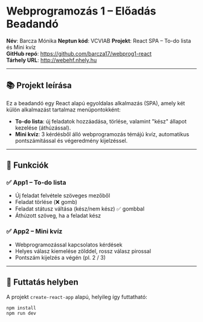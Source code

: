 
# Webprogramozás 1 – Előadás Beadandó

**Név**: Barcza Mónika
**Neptun kód**: VCVIAB 
**Projekt**: React SPA – To-do lista és Mini kvíz  
**GitHub repó**: https://github.com/barcza17/webprog1-react  
**Tárhely URL**: http://webehf.nhely.hu

---

## 📚 Projekt leírása

Ez a beadandó egy React alapú egyoldalas alkalmazás (SPA), amely két külön alkalmazást tartalmaz menüpontokként:

- **To-do lista**: új feladatok hozzáadása, törlése, valamint "kész" állapot kezelése (áthúzással).
- **Mini kvíz**: 3 kérdésből álló webprogramozás témájú kvíz, automatikus pontszámítással és végeredmény kijelzéssel.
---

## 🧠 Funkciók

### ✅ App1 – To-do lista

- Új feladat felvétele szöveges mezőből
- Feladat törlése (❌ gomb)
- Feladat státusz váltása (kész/nem kész) ✅ gombbal
- Áthúzott szöveg, ha a feladat kész

### ✅ App2 – Mini kvíz

- Webprogramozással kapcsolatos kérdések
- Helyes válasz kiemelése zölddel, rossz válasz pirossal
- Pontszám kijelzés a végén (pl. 2 / 3)

---

## 🧪 Futtatás helyben

A projekt `create-react-app` alapú, helyileg így futtatható:

```bash
npm install
npm run dev